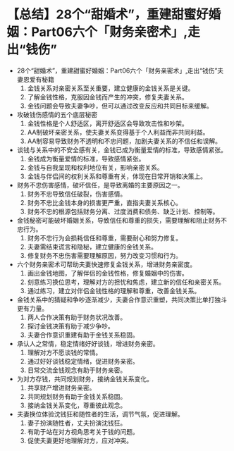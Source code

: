 # 【总结】28个“甜婚术”，重建甜蜜好婚姻：Part06六个「财务亲密术」,走出“钱伤”

-   28个“甜婚术”，重建甜蜜好婚姻：Part06六个「财务亲密术」,走出“钱伤”夫妻恩爱有秘籍
    1.  金钱关系对亲密关系至关重要，建立健康的金钱关系是关键。
    2.  了解金钱性格，克服因金钱而产生的冲突，修复夫妻关系。
    3.  金钱问题会导致夫妻争吵，但可以通过改变反应和共同目标来缓解。
-   攻破钱伤感情的五个底层秘密
    1.  金钱性格是个人舒适区，离开舒适区会导致攻击性和吵架。
    2.  AA制破坏亲密关系，使夫妻关系变得基于个人利益而非共同利益。
    3.  AA制容易导致财务不透明和不忠问题，加剧夫妻关系的不信任和误解。
-   谈钱与关系中的不安全感有关，金钱已成为衡量爱情的标准，导致感情紧张。
    1.  金钱成为衡量爱情的标准，导致感情紧张。
    2.  金钱与自我呈现和权利地位有关，影响亲密关系。
    3.  金钱与伴侣间的权利关系和尊重有关，体现在日常开销和决策上。
-   财务不忠伤害感情，破坏信任，是导致离婚的主要原因之一。
    1.  财务不忠导致信任破裂，伤害感情。
    2.  财务不忠比金钱本身的损害更严重，直指夫妻关系核心。
    3.  财务不忠的根源包括财务分离、过度消费和债务、缺乏计划、控制等。
-   金钱秘密可能破坏婚姻关系，导致信任和尊重的损失，需要理解和阻止财务不忠行为。
    1.  财务不忠行为会损耗信任和尊重，需要耐心和努力修复。
    2.  夫妻需结束谎言和隐秘，建立健康的金钱关系。
    3.  修复财务不忠伤害需要理解原因，努力改变习惯和行为。
-   六个财务亲密术可帮助夫妻快速修复金钱关系，增进财务亲密度。
    1.  画出金钱地图，了解伴侣的金钱性格，修复婚姻中的伤害。
    2.  刻意练习换位思考，理解对方的担忧和焦虑，建立新的信任和亲密关系。
    3.  通过练习，建立对伴侣金钱性格的理解和尊重，改善金钱关系。
-   金钱关系中的猜疑和争吵逐渐减少，夫妻合作意识重塑，共同决策比单打独斗更有力量。
    1.  两人合作决策有助于财务状况改善。
    2.  探讨金钱决策有助于减少争吵。
    3.  夫妻合作意识重建有助于金钱关系稳固。
-   承认人之常情，稳定情绪好好谈钱，增进财务亲密。
    1.  理解对方不愿谈钱的常情。
    2.  通过好好谈钱稳定情绪，促进财务亲密。
    3.  日常交流金钱观念有助于财务亲密。
-   为对方存钱，共同规划财务，接纳金钱关系变化。
    1.  共享财产增进财务亲密。
    2.  共同规划财务有助于金钱关系稳固。
    3.  接纳金钱关系变化，尊重彼此观念。
-   夫妻换位体验沈钱狂和随性者的生活，调节气氛，促进理解。
    1.  妻子扮演随性者，丈夫扮演沈钱狂。
    2.  有助于站在对方视角思考关于钱的问题。
    3.  促使夫妻更好地理解对方，应对冲突。